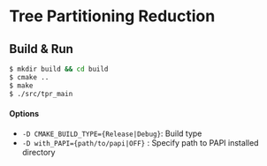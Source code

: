 # Tree Partitioning Reduction

## Build & Run

```sh
$ mkdir build && cd build
$ cmake ..
$ make
$ ./src/tpr_main
```

#### Options
 - `-D CMAKE_BUILD_TYPE={Release|Debug}`: Build type
 - `-D with_PAPI={path/to/papi|OFF}` : Specify path to PAPI installed directory

